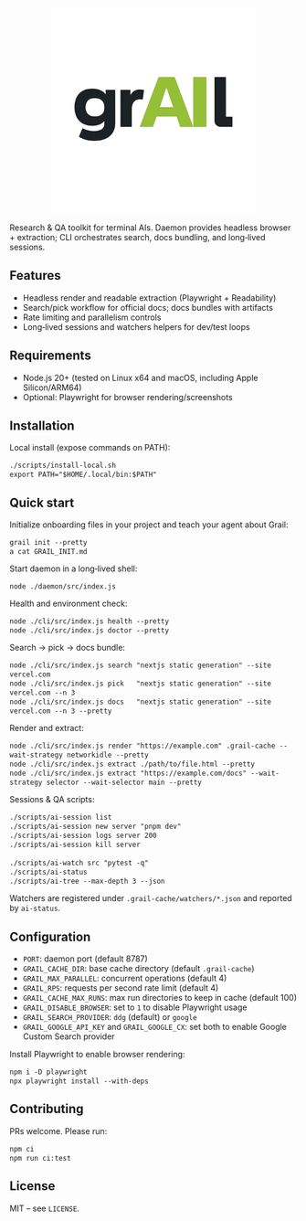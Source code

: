 <p align="center">
  <picture>
    <source media="(prefers-color-scheme: dark)" srcset="branding/grail_logo_dark.png" />
    <img alt="Grail" src="branding/grail_logo.png" width="360" />
  </picture>
</p>

Research & QA toolkit for terminal AIs. Daemon provides headless browser + extraction; CLI orchestrates search, docs bundling, and long‑lived sessions.

## Features

- Headless render and readable extraction (Playwright + Readability)
- Search/pick workflow for official docs; docs bundles with artifacts
- Rate limiting and parallelism controls
- Long‑lived sessions and watchers helpers for dev/test loops

## Requirements

- Node.js 20+ (tested on Linux x64 and macOS, including Apple Silicon/ARM64)
- Optional: Playwright for browser rendering/screenshots

## Installation

Local install (expose commands on PATH):

```
./scripts/install-local.sh
export PATH="$HOME/.local/bin:$PATH"
```

## Quick start

Initialize onboarding files in your project and teach your agent about Grail:

```
grail init --pretty
a cat GRAIL_INIT.md
```

Start daemon in a long‑lived shell:

```
node ./daemon/src/index.js
```

Health and environment check:

```
node ./cli/src/index.js health --pretty
node ./cli/src/index.js doctor --pretty
```

Search → pick → docs bundle:

```
node ./cli/src/index.js search "nextjs static generation" --site vercel.com
node ./cli/src/index.js pick   "nextjs static generation" --site vercel.com --n 3
node ./cli/src/index.js docs   "nextjs static generation" --site vercel.com --n 3 --pretty
```

Render and extract:

```
node ./cli/src/index.js render "https://example.com" .grail-cache --wait-strategy networkidle --pretty
node ./cli/src/index.js extract ./path/to/file.html --pretty
node ./cli/src/index.js extract "https://example.com/docs" --wait-strategy selector --wait-selector main --pretty
```

Sessions & QA scripts:

```
./scripts/ai-session list
./scripts/ai-session new server "pnpm dev"
./scripts/ai-session logs server 200
./scripts/ai-session kill server

./scripts/ai-watch src "pytest -q"
./scripts/ai-status
./scripts/ai-tree --max-depth 3 --json
```

Watchers are registered under `.grail-cache/watchers/*.json` and reported by `ai-status`.

## Configuration

- `PORT`: daemon port (default 8787)
- `GRAIL_CACHE_DIR`: base cache directory (default `.grail-cache`)
- `GRAIL_MAX_PARALLEL`: concurrent operations (default 4)
- `GRAIL_RPS`: requests per second rate limit (default 4)
- `GRAIL_CACHE_MAX_RUNS`: max run directories to keep in cache (default 100)
- `GRAIL_DISABLE_BROWSER`: set to `1` to disable Playwright usage
- `GRAIL_SEARCH_PROVIDER`: `ddg` (default) or `google`
- `GRAIL_GOOGLE_API_KEY` and `GRAIL_GOOGLE_CX`: set both to enable Google Custom Search provider

Install Playwright to enable browser rendering:

```
npm i -D playwright
npx playwright install --with-deps
```

## Contributing

PRs welcome. Please run:

```
npm ci
npm run ci:test
```

## License

MIT – see `LICENSE`.
